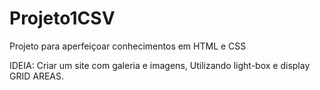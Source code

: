 # Projeto1CSV

Projeto para aperfeiçoar conhecimentos em HTML e CSS

IDEIA: Criar um site com galeria e imagens, Utilizando light-box e display GRID AREAS.

